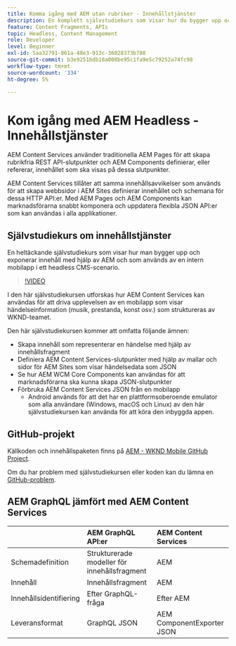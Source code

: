 ```yaml
---
title: Komma igång med AEM utan rubriker - Innehållstjänster
description: En komplett självstudiekurs som visar hur du bygger upp och visar innehåll med hjälp av AEM Headless.
feature: Content Fragments, APIs
topic: Headless, Content Management
role: Developer
level: Beginner
exl-id: 5aa32791-861a-48e3-913c-36028373b788
source-git-commit: b3e9251bdb18a008be95c1fa9e5c79252a74fc98
workflow-type: tm+mt
source-wordcount: '334'
ht-degree: 5%

---
```


# Kom igång med AEM Headless - Innehållstjänster

AEM Content Services använder traditionella AEM Pages för att skapa rubrikfria REST API-slutpunkter och AEM Components definierar, eller refererar, innehållet som ska visas på dessa slutpunkter.

AEM Content Services tillåter att samma innehållsavvikelser som används för att skapa webbsidor i AEM Sites definierar innehållet och schemana för dessa HTTP API:er. Med AEM Pages och AEM Components kan marknadsförarna snabbt komponera och uppdatera flexibla JSON API:er som kan användas i alla applikationer.

## Självstudiekurs om innehållstjänster

En heltäckande självstudiekurs som visar hur man bygger upp och exponerar innehåll med hjälp av AEM och som används av en intern mobilapp i ett headless CMS-scenario.

>[!VIDEO](https://video.tv.adobe.com/v/28315?quality=12&learn=on)

I den här självstudiekursen utforskas hur AEM Content Services kan användas för att driva upplevelsen av en mobilapp som visar händelseinformation (musik, prestanda, konst osv.) som struktureras av WKND-teamet.

Den här självstudiekursen kommer att omfatta följande ämnen:

* Skapa innehåll som representerar en händelse med hjälp av innehållsfragment
* Definiera AEM Content Services-slutpunkter med hjälp av mallar och sidor för AEM Sites som visar händelsedata som JSON
* Se hur AEM WCM Core Components kan användas för att marknadsförarna ska kunna skapa JSON-slutpunkter
* Förbruka AEM Content Services JSON från en mobilapp
   * Android används för att det har en plattformsoberoende emulator som alla användare (Windows, macOS och Linux) av den här självstudiekursen kan använda för att köra den inbyggda appen.

## GitHub-projekt

Källkoden och innehållspaketen finns på [AEM - WKND Mobile GitHub Project](https://github.com/adobe/aem-guides-wknd-mobile).

Om du har problem med självstudiekursen eller koden kan du lämna en [GitHub-problem](https://github.com/adobe/aem-guides-wknd-mobile/issues).

## AEM GraphQL jämfört med AEM Content Services

|  | AEM GraphQL API:er | AEM Content Services |
|--------------------------------|:-----------------|:---------------------|
| Schemadefinition | Strukturerade modeller för innehållsfragment | AEM |
| Innehåll | Innehållsfragment | AEM |
| Innehållsidentifiering | Efter GraphQL-fråga | Efter AEM |
| Leveransformat | GraphQL JSON | AEM ComponentExporter JSON |
